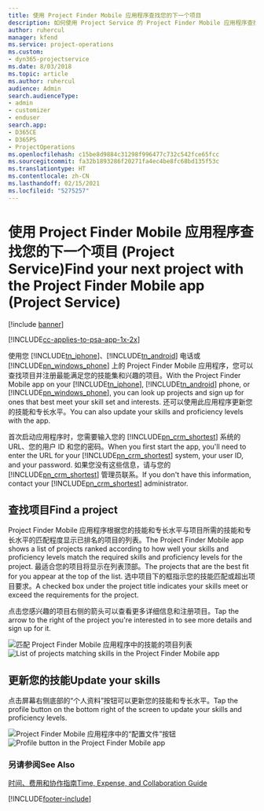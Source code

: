 ```yaml
---
title: 使用 Project Finder Mobile 应用程序查找您的下一个项目
description: 如何使用 Project Service 的 Project Finder Mobile 应用程序查找您的下一个项目
author: ruhercul
manager: kfend
ms.service: project-operations
ms.custom:
- dyn365-projectservice
ms.date: 8/03/2018
ms.topic: article
ms.author: ruhercul
audience: Admin
search.audienceType:
- admin
- customizer
- enduser
search.app:
- D365CE
- D365PS
- ProjectOperations
ms.openlocfilehash: c15be8d9884c31298f996477c732c542fce65fcc
ms.sourcegitcommit: fa32b1893286f20271fa4ec4be8fc68bd135f53c
ms.translationtype: HT
ms.contentlocale: zh-CN
ms.lasthandoff: 02/15/2021
ms.locfileid: "5275257"
---
```

# <a name="find-your-next-project-with-the-project-finder-mobile-app-project-service"></a><span data-ttu-id="1b8bb-103">使用 Project Finder Mobile 应用程序查找您的下一个项目 (Project Service)</span><span class="sxs-lookup"><span data-stu-id="1b8bb-103">Find your next project with the Project Finder Mobile app (Project Service)</span></span>

[!include [banner](../includes/psa-now-project-operations.md)]

[!INCLUDE[cc-applies-to-psa-app-1x-2x](../includes/cc-applies-to-psa-app-1x-2x.md)]

<span data-ttu-id="1b8bb-104">使用您 [!INCLUDE[tn_iphone](../includes/tn-iphone.md)]、[!INCLUDE[tn_android](../includes/tn-android.md)] 电话或 [!INCLUDE[pn_windows_phone](../includes/pn-windows-phone.md)] 上的 Project Finder Mobile 应用程序，您可以查找项目并注册最能满足您的技能集和兴趣的项目。</span><span class="sxs-lookup"><span data-stu-id="1b8bb-104">With the Project Finder Mobile app on your [!INCLUDE[tn_iphone](../includes/tn-iphone.md)], [!INCLUDE[tn_android](../includes/tn-android.md)] phone, or [!INCLUDE[pn_windows_phone](../includes/pn-windows-phone.md)], you can look up projects and sign up for ones that best meet your skill set and interests.</span></span> <span data-ttu-id="1b8bb-105">还可以使用此应用程序更新您的技能和专长水平。</span><span class="sxs-lookup"><span data-stu-id="1b8bb-105">You can also update your skills and proficiency levels with the app.</span></span>  
  
 <span data-ttu-id="1b8bb-106">首次启动应用程序时，您需要输入您的 [!INCLUDE[pn_crm_shortest](../includes/pn-crm-shortest.md)] 系统的 URL、您的用户 ID 和您的密码。</span><span class="sxs-lookup"><span data-stu-id="1b8bb-106">When you first start the app, you'll need to enter the URL for your [!INCLUDE[pn_crm_shortest](../includes/pn-crm-shortest.md)] system, your user ID, and your password.</span></span> <span data-ttu-id="1b8bb-107">如果您没有这些信息，请与您的 [!INCLUDE[pn_crm_shortest](../includes/pn-crm-shortest.md)] 管理员联系。</span><span class="sxs-lookup"><span data-stu-id="1b8bb-107">If you don't have this information,  contact your [!INCLUDE[pn_crm_shortest](../includes/pn-crm-shortest.md)] administrator.</span></span>  
  
## <a name="find-a-project"></a><span data-ttu-id="1b8bb-108">查找项目</span><span class="sxs-lookup"><span data-stu-id="1b8bb-108">Find a project</span></span>  
 <span data-ttu-id="1b8bb-109">Project Finder Mobile 应用程序根据您的技能和专长水平与项目所需的技能和专长水平的匹配程度显示已排名的项目的列表。</span><span class="sxs-lookup"><span data-stu-id="1b8bb-109">The Project Finder Mobile app shows a list of projects ranked according to how well your skills and proficiency levels match the required skills and proficiency levels for the project.</span></span> <span data-ttu-id="1b8bb-110">最适合您的项目将显示在列表顶部。</span><span class="sxs-lookup"><span data-stu-id="1b8bb-110">The projects that are the best fit for you appear at the top of the list.</span></span> <span data-ttu-id="1b8bb-111">选中项目下的框指示您的技能匹配或超出项目要求。</span><span class="sxs-lookup"><span data-stu-id="1b8bb-111">A checked box under the project title indicates your skills meet or exceed the requirements for the project.</span></span>  
  
 <span data-ttu-id="1b8bb-112">点击您感兴趣的项目右侧的箭头可以查看更多详细信息和注册项目。</span><span class="sxs-lookup"><span data-stu-id="1b8bb-112">Tap the arrow to the right of the project you're interested in to see more details and sign up for it.</span></span>  
  
 <span data-ttu-id="1b8bb-113">![匹配 Project Finder Mobile 应用程序中的技能的项目列表](../psa/media/project-service-project-finder-list.png "匹配 Project Finder Mobile 应用程序中的技能的项目列表")</span><span class="sxs-lookup"><span data-stu-id="1b8bb-113">![List of projects matching skills in the Project Finder Mobile app](../psa/media/project-service-project-finder-list.png "List of projects matching skills in the Project Finder Mobile app")</span></span>  
  
## <a name="update-your-skills"></a><span data-ttu-id="1b8bb-114">更新您的技能</span><span class="sxs-lookup"><span data-stu-id="1b8bb-114">Update your skills</span></span>  
 <span data-ttu-id="1b8bb-115">点击屏幕右侧底部的“个人资料”按钮可以更新您的技能和专长水平。</span><span class="sxs-lookup"><span data-stu-id="1b8bb-115">Tap the profile button on the bottom right of the screen to update your skills and proficiency levels.</span></span>  
  
 <span data-ttu-id="1b8bb-116">![Project Finder Mobile 应用程序中的“配置文件”按钮](../psa/media/project-service-project-finder-profile.png "Project Finder Mobile 应用程序中的“配置文件”按钮")</span><span class="sxs-lookup"><span data-stu-id="1b8bb-116">![Profile button in the Project Finder Mobile app](../psa/media/project-service-project-finder-profile.png "Profile button in the Project Finder Mobile app")</span></span>  
  
### <a name="see-also"></a><span data-ttu-id="1b8bb-117">另请参阅</span><span class="sxs-lookup"><span data-stu-id="1b8bb-117">See Also</span></span>  
 [<span data-ttu-id="1b8bb-118">时间、费用和协作指南</span><span class="sxs-lookup"><span data-stu-id="1b8bb-118">Time, Expense, and Collaboration Guide</span></span>](../psa/time-expense-collaboration-guide.md)


[!INCLUDE[footer-include](../includes/footer-banner.md)]